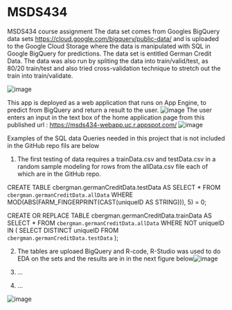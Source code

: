 # MSDS434
MSDS434 course assignment
The data set comes from Googles BigQuery data sets https://cloud.google.com/bigquery/public-data/ and is uploaded to the Google Cloud Storage where the data is manipulated with SQL in Google BigQuery for predictions. The data set is entitled German Credit Data.
The data was also run by spliting the data into train/valid/test, as 80/20 train/test and also tried cross-validation technique to stretch out the train into train/validate. 

![image](https://user-images.githubusercontent.com/6859309/111093459-f7493480-8506-11eb-902d-c82df615595b.png)

This app is deployed as a web application that runs on App Engine, to predict from BigQuery and return a result to the user. 
![image](https://user-images.githubusercontent.com/6859309/111092165-4ab98380-8503-11eb-98dd-f654da473c95.png)
The user enters an input in the text box of the home application page from this published url : https://msds434-webapp.uc.r.appspot.com/ 
![image](https://user-images.githubusercontent.com/6859309/111096239-121ea780-850d-11eb-9021-5b386b75a194.png)

Examples of the SQL data Queries needed in this project that is not included in the GitHub repo fils are below
1. The first testing of data requires a trainData.csv and testData.csv in a random sample modeling for rows from the allData.csv file each of which are in the GitHub repo. 

CREATE TABLE cbergman.germanCreditData.testData AS
SELECT *
FROM `cbergman.germanCreditData.allData`
WHERE MOD(ABS(FARM_FINGERPRINT(CAST(uniqueID AS STRING))), 5) = 0;

CREATE OR REPLACE TABLE cbergman.germanCreditData.trainData AS
SELECT *
FROM `cbergman.germanCreditData.allData`
WHERE NOT uniqueID IN (
  SELECT DISTINCT uniqueID FROM `cbergman.germanCreditData.testData`
);

2. The tables are uploaed BigQuery and R-code, R-Studio was used to do EDA on the sets and the results are in in the next figure below![image](https://user-images.githubusercontent.com/6859309/111098761-26b16e80-8512-11eb-8413-b1eb2a524244.png)

3. ...
4. ...

![image](https://user-images.githubusercontent.com/6859309/111098657-f79afd00-8511-11eb-89bc-d509f5b9fdfd.png)



